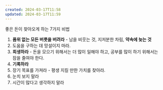 ```yaml
---
created: 2024-03-17T11:58
updated: 2024-03-17T11:59
---
```

좋은 돈이 찾아오게 하는 7가지 비법
1. **품위 없는 모든 버릇을 버려라** - 남을 비웃는 것, 지저분한 차림, **약속에 늦는 것**
2. 도움을 구하는 데 망설이지 마라.
3. **희생하라** - 돈을 모으기 위해서는 더 많이 일해야 하고, 공부를 많이 하기 위해서는 잠을 줄여야 한다.
4. **기록하라**
5. 장기 목표를 가져라 - 평생 지킬 만한 가치를 찾아라.
6. 눈치 보지 말라
7. 시간이 많다고 생각하지 말라